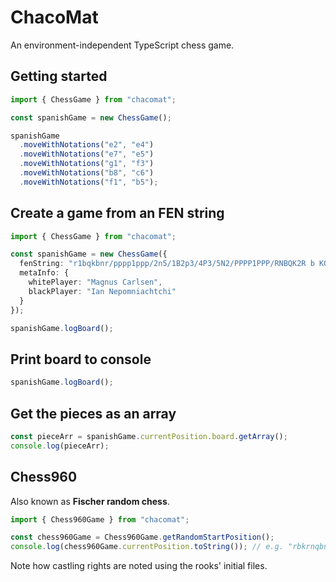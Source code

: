 # ChacoMat

An environment-independent TypeScript chess game.

## Getting started

```typescript
import { ChessGame } from "chacomat";

const spanishGame = new ChessGame();

spanishGame
  .moveWithNotations("e2", "e4")
  .moveWithNotations("e7", "e5")
  .moveWithNotations("g1", "f3")
  .moveWithNotations("b8", "c6")
  .moveWithNotations("f1", "b5");
```

## Create a game from an FEN string

```typescript
import { ChessGame } from "chacomat";

const spanishGame = new ChessGame({
  fenString: "r1bqkbnr/pppp1ppp/2n5/1B2p3/4P3/5N2/PPPP1PPP/RNBQK2R b KQkq - 3 3",
  metaInfo: {
    whitePlayer: "Magnus Carlsen",
    blackPlayer: "Ian Nepomniachtchi"
  }
});

spanishGame.logBoard();
```

## Print board to console

```typescript
spanishGame.logBoard();
```

## Get the pieces as an array

```typescript
const pieceArr = spanishGame.currentPosition.board.getArray();
console.log(pieceArr);
```

## Chess960

Also known as **Fischer random chess**.

```typescript
import { Chess960Game } from "chacomat";

const chess960Game = Chess960Game.getRandomStartPosition();
console.log(chess960Game.currentPosition.toString()); // e.g. "rbkrnqbn/pppppppp/8/8/8/8/PPPPPPPP/RBKRNQBN w ADad - 0 1"
```

Note how castling rights are noted using the rooks' initial files.